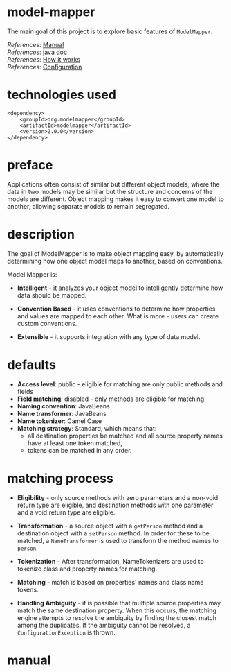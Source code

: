 # model-mapper
The main goal of this project is to explore basic features of
`ModelMapper`.

_References_: [Manual](http://modelmapper.org/user-manual/)  
_References_: [java doc](http://modelmapper.org/javadoc/)  
_References_: [How it works](http://modelmapper.org/user-manual/how-it-works/)  
_References_: [Configuration](http://modelmapper.org/user-manual/configuration/)

# technologies used
```
<dependency>
    <groupId>org.modelmapper</groupId>
    <artifactId>modelmapper</artifactId>
    <version>2.0.0</version>
</dependency>
```

# preface
Applications often consist of similar but different object models, 
where the data in two models may be similar but the structure and 
concerns of the models are different. Object mapping makes it easy 
to convert one model to another, allowing separate models to remain 
segregated.

# description
The goal of ModelMapper is to make object mapping easy, 
by automatically determining how one object model maps to another, 
based on conventions.

Model Mapper is:
* **Intelligent** - it analyzes your object model to intelligently 
determine how data should be mapped.

* **Convention Based** - it uses conventions to determine 
how properties and values are mapped to each other. 
What is more - users can create custom conventions.

* **Extensible** - it supports integration with any type of data model.

# defaults
* **Access level**: public - eligible for matching are only public 
methods and fields
* **Field matching**: disabled - only methods are eligible for matching
* **Naming convention**: JavaBeans
* **Name transformer**: JavaBeans
* **Name tokenizer**: Camel Case
* **Matching strategy**: Standard, which means that:
    * all destination properties be matched and 
    all source property names have at least one token matched,
    * tokens can be matched in any order.
    
# matching process
* **Eligibility** - only source methods with zero parameters and a 
non-void return type are eligible, and destination methods with one 
parameter and a void return type are eligible.

* **Transformation** - a source object with a `getPerson` method and a 
destination object with a `setPerson` method. In order for these to be 
matched, a `NameTransformer` is used to transform the method names to 
`person`.

* **Tokenization** - After transformation, NameTokenizers are used to 
tokenize class and property names for matching.

* **Matching** - match is based on properties' names and class 
name tokens.

* **Handling Ambiguity** -  it is possible that multiple source 
properties may match the same destination property. 
When this occurs, the matching engine attempts to resolve the 
ambiguity by finding the closest match among the duplicates.
If the ambiguity cannot be resolved, a 
`ConfigurationException` is thrown.

# manual